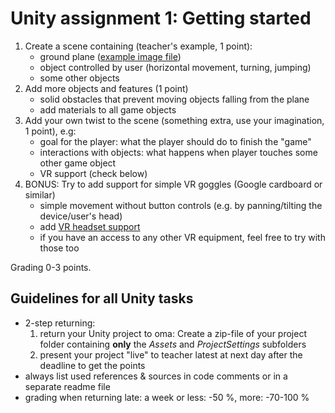 # Unity assignment 1: Getting started

1. Create a scene containing (teacher's example, 1 point):
    - ground plane ([example image file](../assets/ground.png))
    - object controlled by user (horizontal movement, turning, jumping)
    - some other objects
2. Add more objects and features (1 point)
    - solid obstacles that prevent moving objects falling from the plane
    - add materials to all game objects
3. Add your own twist to the scene (something extra, use your imagination, 1 point), e.g:
    - goal for the player: what the player should do to finish the "game"
    - interactions with objects: what happens when player touches some other game object
    - VR support (check below)
4. BONUS: Try to add support for simple VR goggles (Google cardboard or similar)
    - simple movement without button controls (e.g. by panning/tilting the device/user's head)
    - add [VR headset support](./unity-vr-instructions.md)
    - if you have an access to any other VR equipment, feel free to try with those too

Grading 0-3 points.

## Guidelines for all Unity tasks

- 2-step returning:
  1. return your Unity project to oma: Create a zip-file of your project folder containing **only** the _Assets_ and _ProjectSettings_ subfolders
  2. present your project "live" to teacher latest at next day after the deadline to get the points
- always list used references & sources in code comments or in a separate readme file
- grading when returning late: a week or less: -50 %, more: -70-100 %
